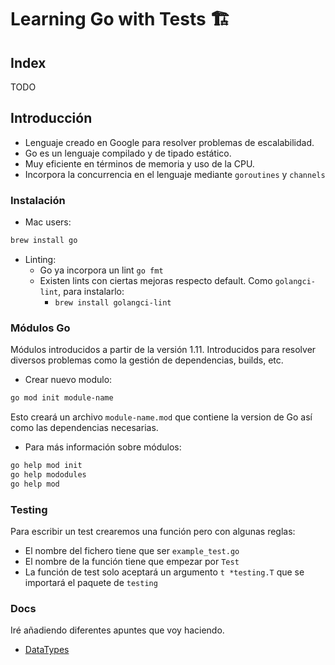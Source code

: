 # Learning Go with Tests 🏗️

## Index

TODO

## Introducción

- Lenguaje creado en Google para resolver problemas de escalabilidad.
- Go es un lenguaje compilado y de tipado estático.
- Muy eficiente en términos de memoria y uso de la CPU.
- Incorpora la concurrencia en el lenguaje mediante `goroutines` y `channels`

### Instalación

- Mac users:
```bash
brew install go
```

- Linting:
    - Go ya incorpora un lint `go fmt`
    - Existen lints con ciertas mejoras respecto default. Como `golangci-lint`, para instalarlo:
        - `brew install golangci-lint`


### Módulos Go

Módulos introducidos a partir de la versión 1.11. Introducidos para resolver diversos problemas como la gestión de dependencias, builds, etc.

- Crear nuevo modulo:
```bash
go mod init module-name
```
Esto creará un archivo `module-name.mod` que contiene la version de Go así como las dependencias necesarias.

- Para más información sobre módulos:
```bash
go help mod init
go help mododules
go help mod
```

### Testing

Para escribir un test crearemos una función pero con algunas reglas:
- El nombre del fichero tiene que ser `example_test.go`
- El nombre de la función tiene que empezar por `Test`
- La función de test solo aceptará un argumento `t *testing.T` que se importará el paquete de `testing`

### Docs

Iré añadiendo diferentes apuntes que voy haciendo.

- [DataTypes](docs/go-datatypes.md)




